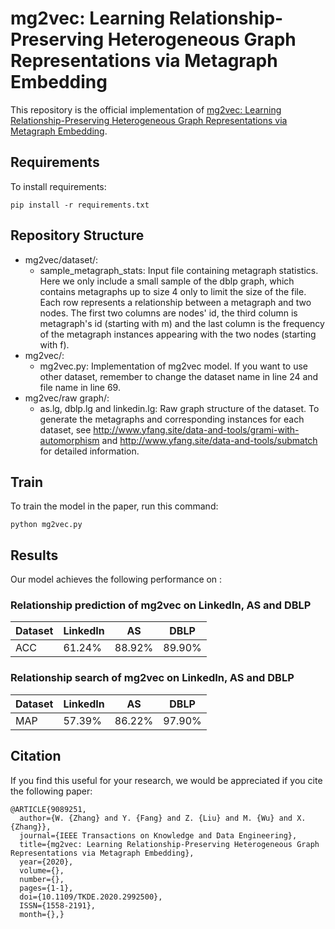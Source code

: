 # mg2vec: Learning Relationship-Preserving Heterogeneous Graph Representations via Metagraph Embedding

This repository is the official implementation of [mg2vec: Learning Relationship-Preserving Heterogeneous Graph Representations via Metagraph Embedding](https://ieeexplore.ieee.org/document/9089251). 

## Requirements

To install requirements:

```setup
pip install -r requirements.txt
```

## Repository Structure
- mg2vec/dataset/:
    - sample_metagraph_stats: Input file containing metagraph statistics. Here we only include a small sample of the dblp graph, which contains metagraphs up to size 4 only to limit the size of the file. Each row represents a relationship between a metagraph and two nodes. The first two columns are nodes' id, the third column is metagraph's id (starting with m) and the last column is the frequency of the metagraph instances appearing with the two nodes (starting with f).
- mg2vec/:
    - mg2vec.py: Implementation of mg2vec model. If you want to use other dataset, remember to change the dataset name in line 24 and file name in line 69.
- mg2vec/raw graph/:
	- as.lg, dblp.lg and linkedin.lg: Raw graph structure of the dataset. To generate the metagraphs and corresponding instances for each dataset, see http://www.yfang.site/data-and-tools/grami-with-automorphism and http://www.yfang.site/data-and-tools/submatch for detailed information.

## Train

To train the model in the paper, run this command:

```train
python mg2vec.py
```

## Results

Our model achieves the following performance on :

### Relationship prediction of mg2vec on LinkedIn, AS and DBLP

|      Dataset       |    LinkedIn     |       AS       |      DBLP      |
| ------------------ |---------------- | -------------- | -------------- |
|        ACC         |     61.24%      |     88.92%     |     89.90%     |

### Relationship search of mg2vec on LinkedIn, AS and DBLP

|      Dataset       |    LinkedIn     |       AS       |      DBLP      |
| ------------------ |---------------- | -------------- | -------------- |
|        MAP         |     57.39%      |     86.22%     |     97.90%     |

## Citation
If you find this useful for your research, we would be appreciated if you cite the following paper:
```
@ARTICLE{9089251,
  author={W. {Zhang} and Y. {Fang} and Z. {Liu} and M. {Wu} and X. {Zhang}},
  journal={IEEE Transactions on Knowledge and Data Engineering}, 
  title={mg2vec: Learning Relationship-Preserving Heterogeneous Graph Representations via Metagraph Embedding}, 
  year={2020},
  volume={},
  number={},
  pages={1-1},
  doi={10.1109/TKDE.2020.2992500},
  ISSN={1558-2191},
  month={},}
```
